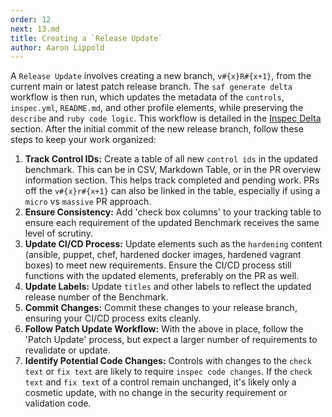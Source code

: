 ```yaml
---
order: 12
next: 13.md
title: Creating a `Release Update`
author: Aaron Lippold
---
```


A `Release Update` involves creating a new branch, `v#{x}R#{x+1}`, from the current main or latest patch release branch. The `saf generate delta` workflow is then run, which updates the metadata of the `controls`, `inspec.yml`, `README.md`, and other profile elements, while preserving the `describe` and `ruby code logic`. This workflow is detailed in the [Inspec Delta](#2-inspec-delta) section. After the initial commit of the new release branch, follow these steps to keep your work organized:

1. **Track Control IDs:** Create a table of all new `control ids` in the updated benchmark. This can be in CSV, Markdown Table, or in the PR overview information section. This helps track completed and pending work. PRs off the `v#{x}r#{x+1}` can also be linked in the table, especially if using a `micro` vs `massive` PR approach.
2. **Ensure Consistency:** Add 'check box columns' to your tracking table to ensure each requirement of the updated Benchmark receives the same level of scrutiny.
3. **Update CI/CD Process:** Update elements such as the `hardening` content (ansible, puppet, chef, hardened docker images, hardened vagrant boxes) to meet new requirements. Ensure the CI/CD process still functions with the updated elements, preferably on the PR as well.
4. **Update Labels:** Update `titles` and other labels to reflect the updated release number of the Benchmark.
5. **Commit Changes:** Commit these changes to your release branch, ensuring your CI/CD process exits cleanly.
6. **Follow Patch Update Workflow:** With the above in place, follow the 'Patch Update' process, but expect a larger number of requirements to revalidate or update.
7. **Identify Potential Code Changes:** Controls with changes to the `check text` or `fix text` are likely to require `inspec code changes`. If the `check text` and `fix text` of a control remain unchanged, it's likely only a cosmetic update, with no change in the security requirement or validation code.